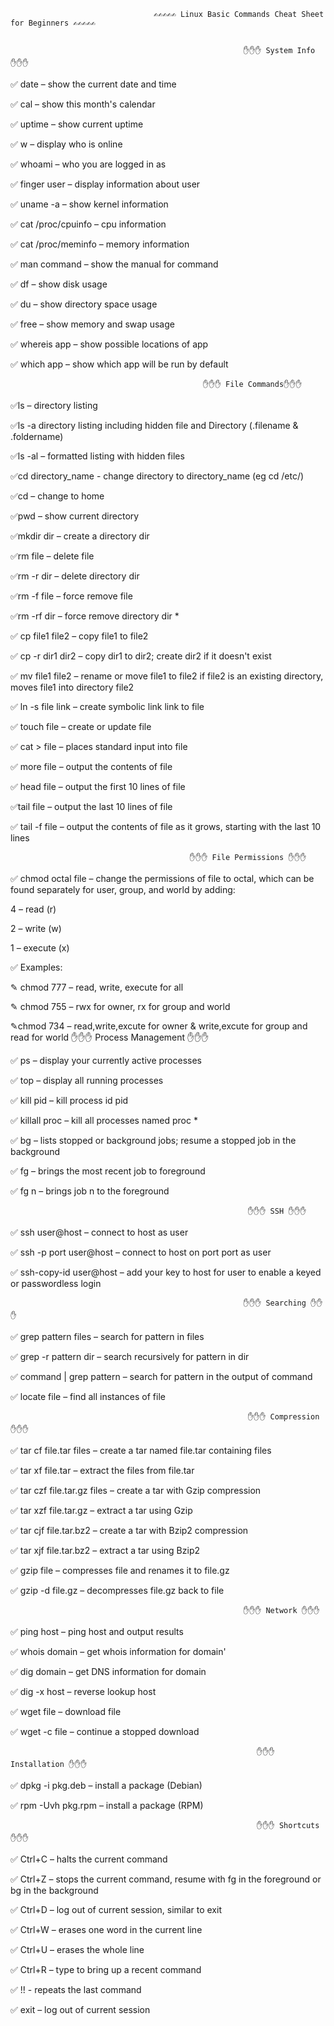                                     ✍✍✍✍✍ Linux Basic Commands Cheat Sheet for Beginners ✍✍✍✍✍
                                    
                                    
                                                        ✋✋✋ System Info ✋✋✋

✅ date – show the current date and time

✅ cal – show this month's calendar

✅ uptime – show current uptime

✅ w – display who is online

✅ whoami – who you are logged in as

✅ finger user – display information about user

✅ uname -a – show kernel information

✅ cat /proc/cpuinfo – cpu information

✅ cat /proc/meminfo – memory information

✅ man command – show the manual for command

✅ df – show disk usage

✅ du – show directory space usage

✅ free – show memory and swap usage

✅ whereis app – show possible locations of app

✅ which app – show which app will be run by default


                                               ✋✋✋ File Commands✋✋✋

✅ls – directory listing  

✅ls -a directory listing including hidden file and Directory (.filename & .foldername)

✅ls -al – formatted listing with hidden files

✅cd directory_name - change directory to directory_name (eg cd /etc/)

✅cd – change to home

✅pwd – show current directory

✅mkdir dir – create a directory dir

✅rm file – delete file

✅rm -r dir – delete directory dir

✅rm -f file – force remove file

✅rm -rf dir – force remove directory dir *

✅ cp file1 file2 – copy file1 to file2

✅ cp -r dir1 dir2 – copy dir1 to dir2; create dir2 if it doesn't exist

✅ mv file1 file2 – rename or move file1 to file2 if file2 is an existing directory, moves file1 into directory file2

✅ ln -s file link – create symbolic link link to file

✅ touch file – create or update file

✅ cat > file – places standard input into file

✅ more file – output the contents of file

✅ head file – output the first 10 lines of file

✅tail file – output the last 10 lines of file

✅ tail -f file – output the contents of file as it grows, starting with the last 10 lines

                                            ✋✋✋ File Permissions ✋✋✋

✅ chmod octal file – change the permissions of file to octal, which can be found separately for user, group, and world by adding:

4 – read (r)

2 – write (w)

1 – execute (x)

✅ Examples:

✎ chmod 777 – read, write, execute for all

✎ chmod 755 – rwx for owner, rx for group and world

✎chmod  734 – read,write,excute for owner & write,excute for group and read for world
                                           ✋✋✋ Process Management ✋✋✋

✅ ps – display your currently active processes

✅ top – display all running processes

✅ kill pid – kill process id pid

✅ killall proc – kill all processes named proc *

✅ bg – lists stopped or background jobs; resume a stopped job in the background

✅ fg – brings the most recent job to foreground

✅ fg n – brings job n to the foreground

                                                          

                                                         ✋✋✋ SSH ✋✋✋

✅ ssh user@host – connect to host as user

✅ ssh -p port user@host – connect to host on port port as user

✅ ssh-copy-id user@host – add your key to host for user to enable a keyed or passwordless login

                                                        ✋✋✋ Searching ✋✋✋

✅ grep pattern files – search for pattern in files

✅ grep -r pattern dir – search recursively for pattern in dir

✅ command | grep pattern – search for pattern in the output of command

✅ locate file – find all instances of file

                                                         ✋✋✋ Compression ✋✋✋

✅ tar cf file.tar files – create a tar named file.tar containing files

✅ tar xf file.tar – extract the files from file.tar

✅ tar czf file.tar.gz files – create a tar with Gzip compression

✅ tar xzf file.tar.gz – extract a tar using Gzip

✅ tar cjf file.tar.bz2 – create a tar with Bzip2 compression

✅ tar xjf file.tar.bz2 – extract a tar using Bzip2

✅ gzip file – compresses file and renames it to file.gz

✅ gzip -d file.gz – decompresses file.gz back to file

                                                        ✋✋✋ Network ✋✋✋ 

✅ ping host – ping host and output results

✅ whois domain – get whois information for domain'

✅ dig domain – get DNS information for domain

✅ dig -x host – reverse lookup host

✅ wget file – download file

✅ wget -c file – continue a stopped download

                                                           ✋✋✋ Installation ✋✋✋

✅ dpkg -i pkg.deb – install a package (Debian)

✅ rpm -Uvh pkg.rpm – install a package (RPM)


                                                           ✋✋✋ Shortcuts ✋✋✋ 

✅ Ctrl+C – halts the current command

✅ Ctrl+Z – stops the current command, resume with fg in the foreground or bg in the background

✅ Ctrl+D – log out of current session, similar to exit

✅ Ctrl+W – erases one word in the current line

✅ Ctrl+U – erases the whole line

✅ Ctrl+R – type to bring up a recent command

✅ !! - repeats the last command

✅ exit – log out of current session
